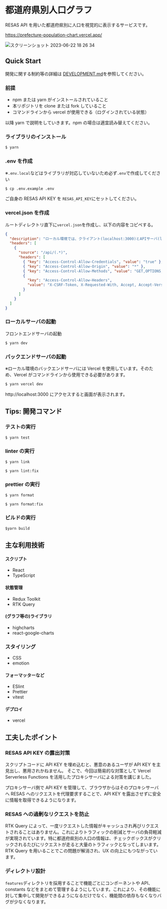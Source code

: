 # 都道府県別人口グラフ

RESAS API を用いた都道府県別に人口を視覚的に表示するサービスです。

https://prefecture-population-chart.vercel.app/

![スクリーンショット 2023-06-22 18 26 34](https://github.com/yuuumiravy/prefecture-population-chart/assets/73621966/3d6b2189-5b17-461c-9b16-44d9832c7161)

## Quick Start

開発に関する制約等の詳細は [DEVELOPMENT.md](/docs/DEVELOPMENT.md)を参照してください。

### 前提

- npm または yarn がインストールされていること
- 本リポジトリを clone または fork していること
- コマンドラインから vercel が使用できる（ログインされている状態）

以降 yarn で説明をしていきます。npm の場合は適宜読み替えてください。

### ライブラリのインストール

```cmd
$ yarn
```

### .env を作成

※`.env.local`などはライブラリが対応していないため必ず`.env`で作成してください

```cmd
$ cp .env.example .env
```

ご自身の RESAS API KEY を `RESAS_API_KEY`にセットしてください。

### vercel.json を作成

ルートディレクトリ直下に`vercel.json`を作成し、以下の内容をコピペする。

```vercel.json
{
  "description": "ローカル環境では、クライアント(localhost:3000)とAPIサーバ(localhost:5173)のURLが異なるためCORSが発生する。そのため、vercel.jsonでCORSの問題を解決している。CORSは本番環境では必要なため、.gitignoreにvercel.jsonを指定してpushしないようにしている。現状CORSの設定だけが記述されているが、今後他の設定が追加された場合はvercel.jsonをproductionへデプロイする必要があるのでCORS対策は別の方法を取る必要がある。",
  "headers": [
    {
      "source": "/api/(.*)",
      "headers": [
        { "key": "Access-Control-Allow-Credentials", "value": "true" },
        { "key": "Access-Control-Allow-Origin", "value": "*" },
        { "key": "Access-Control-Allow-Methods", "value": "GET,OPTIONS,PATCH,DELETE,POST,PUT" },
        {
          "key": "Access-Control-Allow-Headers",
          "value": "X-CSRF-Token, X-Requested-With, Accept, Accept-Version, Content-Length, Content-MD5, Content-Type, Date, X-Api-Version, X-API-KEY"
        }
      ]
    }
  ]
}

```

### ローカルサーバの起動

フロントエンドサーバの起動

```cmd
$ yarn dev
```

### バックエンドサーバの起動

※ローカル環境のバックエンドサーバには Vercel を使用しています。そのため、Vercel がコマンドラインから使用できる必要があります。

```cmd
$ yarn vercel dev
```

http://localhost:3000 にアクセスすると画面が表示されます。

## Tips: 開発コマンド

### テストの実行

```cmd
$ yarn test
```

### linter の実行

```cmd
$ yarn link
```

```cmd
$ yarn lint:fix
```

### prettier の実行

```cmd
$ yarn format
```

```cmd
$ yarn format:fix
```

### ビルドの実行

```cmd
$yarn build
```

## 主な利用技術

#### スクリプト

- React
- TypeScript

#### 状態管理

- Redux Toolkit
- RTK Query

#### (グラフ等の)ライブラリ

- highcharts
- react-google-charts

### スタイリング

- CSS
- emotion

#### フォーマッターなど

- ESlint
- Prettier
- vitest

#### デプロイ

- vercel

## 工夫したポイント

### RESAS API KEY の露出対策

スクリプトコードに API KEY を埋め込むと、悪意のあるユーザが API KEY を主見出し、悪用されかねません。
そこで、今回は簡易的な対策として Vercel Serverless Functions を活用したプロキシサーバによる対策を講じました。

プロキシサーバ側で API KEY を管理して、ブラウザからはそのプロキシサーバへ RESAS へのリクエストを代理要求することで、API KEY を露出させずに安全に情報を取得できるようになります。

### RESAS への過剰なリクエストを防止

RTK Query によって、一度リクエストした情報がキャッシュされ再びリクエストされることはありません。これによりトラフィックの削減とサーバの負荷軽減が実現されています。特に都道府県別の人口の情報は、チェックボックスがクリックされるたびにリクエストが走ると大量のトラフィックとなってしまいます。RTK Query を用いることでこの問題が解消され、UX の向上にもつながっています。

### ディレクトリ設計

`features`ディレクトリを採用することで機能ごとにコンポーネントや API、constants などをまとめて管理するようにしています。これにより、その機能に対して集中して開発ができるようになるだけでなく、機能間の依存もなくなりバグが少なくなります。
